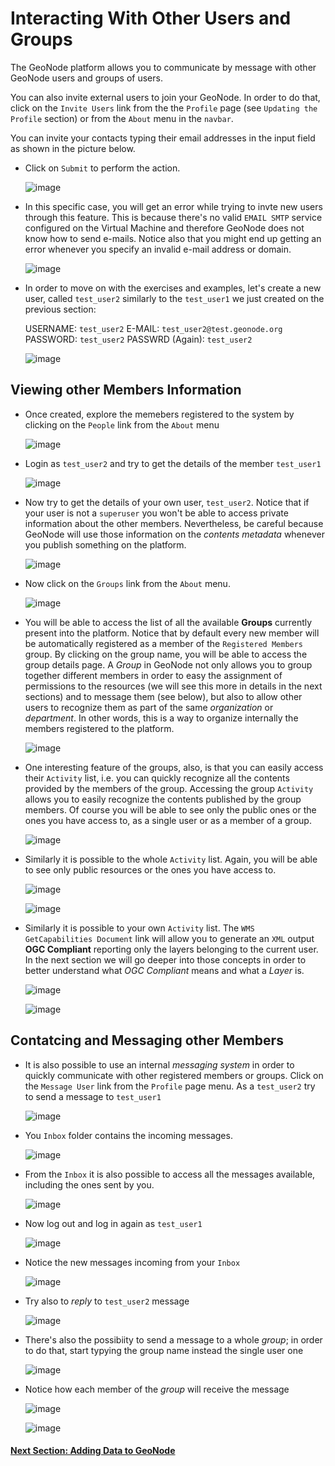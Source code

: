 # Interacting With Other Users and Groups
The GeoNode platform allows you to communicate by message with other GeoNode users and groups of users.

You can also invite external users to join your GeoNode. In order to do that, click on the `Invite Users` link from the the `Profile` page (see `Updating the Profile` section) or from the `About` menu in the `navbar`.

You can invite your contacts typing their email addresses in the input field as shown in the picture below.

- Click on `Submit` to perform the action.
    
    ![image](https://user-images.githubusercontent.com/1278021/125321486-074e1500-e33d-11eb-88dc-79673284483a.png)

- In this specific case, you will get an error while trying to invte new users through this feature. This is because there's no valid `EMAIL SMTP` service configured on the Virtual Machine and therefore GeoNode does not know how to send e-mails. Notice also that you might end up getting an error whenever you specify an invalid e-mail address or domain.
    
    ![image](https://user-images.githubusercontent.com/1278021/125321558-1af97b80-e33d-11eb-900e-b5e966a2cab8.png)

- In order to move on with the exercises and examples, let's create a new user, called `test_user2` similarly to the `test_user1` we just created on the previous section:

    USERNAME: `test_user2`
    E-MAIL: `test_user2@test.geonode.org`
    PASSWORD: `test_user2`
    PASSWRD (Again): `test_user2`
 
    ![image](https://user-images.githubusercontent.com/1278021/125321581-2187f300-e33d-11eb-9b76-843a89eaf798.png)

## Viewing other Members Information
- Once created, explore the memebers registered to the system by clicking on the `People` link from the `About` menu
    
    ![image](https://user-images.githubusercontent.com/1278021/125321604-277dd400-e33d-11eb-92f3-e8ccb4d5d4c9.png)

- Login as `test_user2` and try to get the details of the member `test_user1`
    
    ![image](https://user-images.githubusercontent.com/1278021/125321628-2fd60f00-e33d-11eb-865e-a060f9fd630b.png)

- Now try to get the details of your own user, `test_user2`. Notice that if your user is not a `superuser` you won't be able to access private information about the other members. Nevertheless, be careful because GeoNode will use those information on the *contents metadata* whenever you publish something on the platform.
   
   ![image](https://user-images.githubusercontent.com/1278021/125321651-349ac300-e33d-11eb-8cef-0ba48cdab937.png)

- Now click on the `Groups` link from the `About` menu.
   
   ![image](https://user-images.githubusercontent.com/1278021/125321957-80e60300-e33d-11eb-890a-9616cf4c5c19.png)

- You will be able to access the list of all the available **Groups** currently present into the platform. Notice that by default every new member will be automatically registered as a member of the `Registered Members` group. By clicking on the group name, you will be able to access the group details page. A *Group* in GeoNode not only allows you to group together different members in order to easy the assignment of permissions to the resources (we will see this more in details in the next sections) and to message them (see below), but also to allow other users to recognize them as part of the same *organization* or *department*. In other words, this is a way to organize internally the members registered to the platform.
   
   ![image](https://user-images.githubusercontent.com/1278021/125321978-880d1100-e33d-11eb-8b29-9dba3dea978b.png)

- One interesting feature of the groups, also, is that you can easily access their `Activity` list, i.e. you can quickly recognize all the contents provided by the members of the group. Accessing the group `Activity` allows you to easily recognize the contents published by the group members. Of course you will be able to see only the public ones or the ones you have access to, as a single user or as a member of a group.
   
   ![image](https://user-images.githubusercontent.com/1278021/125321992-8cd1c500-e33d-11eb-811c-8a2a7c9f2bfa.png)

- Similarly it is possible to the whole `Activity` list. Again, you will be able to see only public resources or the ones you have access to.
   
   ![image](https://user-images.githubusercontent.com/1278021/125322033-98bd8700-e33d-11eb-8056-101283ef507c.png)

   ![image](https://user-images.githubusercontent.com/1278021/125322076-a5da7600-e33d-11eb-9dce-254f92b2d2c3.png)

- Similarly it is possible to your own `Activity` list. The `WMS GetCapabilities Document` link will allow you to generate an `XML` output **OGC Compliant** reporting only the layers belonging to the current user. In the next section we will go deeper into those concepts in order to better understand what *OGC Compliant* means and what a *Layer* is.
   
   ![image](https://user-images.githubusercontent.com/1278021/125322097-abd05700-e33d-11eb-8d05-66efabc6fa47.png)

   ![image](https://user-images.githubusercontent.com/1278021/125322110-affc7480-e33d-11eb-8856-84c6e819f174.png)

## Contatcing and Messaging other Members
- It is also possible to use an internal *messaging system* in order to quickly communicate with other registered members or groups. Click on the `Message User` link from the `Profile` page menu. As a `test_user2` try to send a message to `test_user1`
   
   ![image](https://user-images.githubusercontent.com/1278021/125321691-3f555800-e33d-11eb-8561-d2f3e0e1e56b.png)

- You `Inbox` folder contains the incoming messages.
   
   ![image](https://user-images.githubusercontent.com/1278021/125321720-467c6600-e33d-11eb-83ed-a62803c5c8b1.png)

- From the `Inbox` it is also possible to access all the messages available, including the ones sent by you.
   
   ![image](https://user-images.githubusercontent.com/1278021/125321751-4ed4a100-e33d-11eb-98ef-aca23ec28305.png)

- Now log out and log in again as `test_user1`
   
   ![image](https://user-images.githubusercontent.com/1278021/125321773-5300be80-e33d-11eb-929b-08673233c9c7.png)

- Notice the new messages incoming from your `Inbox`
   
   ![image](https://user-images.githubusercontent.com/1278021/125321788-572cdc00-e33d-11eb-88f3-00ac042decb9.png)

- Try also to *reply* to `test_user2` message
   
   ![image](https://user-images.githubusercontent.com/1278021/125321813-5dbb5380-e33d-11eb-99e9-f37a9f3419e3.png)

- There's also the possibiity to send a message to a whole *group*; in order to do that, start typying the group name instead the single user one
   
   ![image](https://user-images.githubusercontent.com/1278021/125321875-6d3a9c80-e33d-11eb-8139-b915c80ffad2.png)

- Notice how each member of the *group* will receive the message

   ![image](https://user-images.githubusercontent.com/1278021/125321921-762b6e00-e33d-11eb-963b-b3d3e8f0b7d2.png)

   ![image](https://user-images.githubusercontent.com/1278021/125321935-7af02200-e33d-11eb-9aa0-fa447b88d288.png)


#### [Next Section: Adding Data to GeoNode](ADDING_DATA_TO_GEONODE.md)
